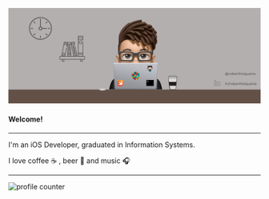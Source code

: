 ![github cover](https://raw.githubusercontent.com/RoberthSiqueira/RoberthSiqueira/developement/sources/new_cover.png)

#### Welcome!

---

I'm an iOS Developer, graduated in Information Systems.

I love coffee ☕️ , beer 🍻 and music 🎧

---

![profile counter](https://komarev.com/ghpvc/?username=roberthsiqueira&color=red)
